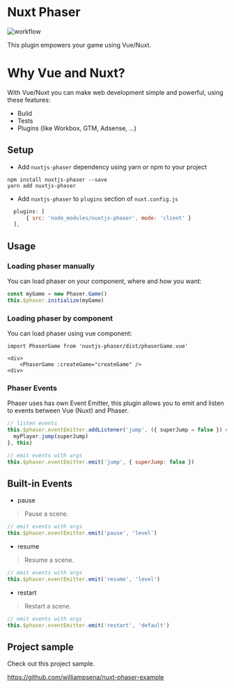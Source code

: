 # Nuxt Phaser

![workflow](https://github.com/williampsena/nuxt-phaser/actions/workflows/main.yml/badge.svg)

This plugin empowers your game using Vue/Nuxt.

# Why Vue and Nuxt?

With Vue/Nuxt you can make web development simple and powerful, using these features:

- Build
- Tests
- Plugins (like Workbox, GTM, Adsense, ...)

## Setup

- Add `nuxtjs-phaser` dependency using yarn or npm to your project

```
npm install nuxtjs-phaser --save
yarn add nuxtjs-phaser
``` 

- Add `nuxtjs-phaser` to `plugins` section of `nuxt.config.js`
```js
  plugins: [
      { src: 'node_modules/nuxtjs-phaser', mode: 'client' }
  ],
```

## Usage
### Loading phaser manually

You can load phaser on your component, where and how you want:

```js
const myGame = new Phaser.Game()
this.$phaser.initialize(myGame)
```

### Loading phaser by component

You can load phaser using vue component:

```vue
import PhaserGame from 'nuxtjs-phaser/dist/phaserGame.vue'

<div>
    <PhaserGame :createGame="createGame" />
<div>
```

### Phaser Events

Phaser uses has own Event Emitter, this plugin allows you to emit and listen to events between Vue (Nuxt) and Phaser.

```js
// listen events
this.$phaser.eventEmitter.addListener('jump', ({ superJump = false }) => {
  myPlayer.jump(superJump)
}, this)

// emit events with args
this.$phaser.eventEmitter.emit('jump', { superJump: false })
```

## Built-in Events

- pause
> Pause a scene.
```js
// emit events with args
this.$phaser.eventEmitter.emit('pause', 'level')
```

- resume
> Resume a scene.
```js
// emit events with args
this.$phaser.eventEmitter.emit('resume', 'level')
```

- restart
> Restart a scene.
```js
// emit events with args
this.$phaser.eventEmitter.emit('restart', 'default')
```

## Project sample

Check out this project sample.

https://github.com/williampsena/nuxt-phaser-example